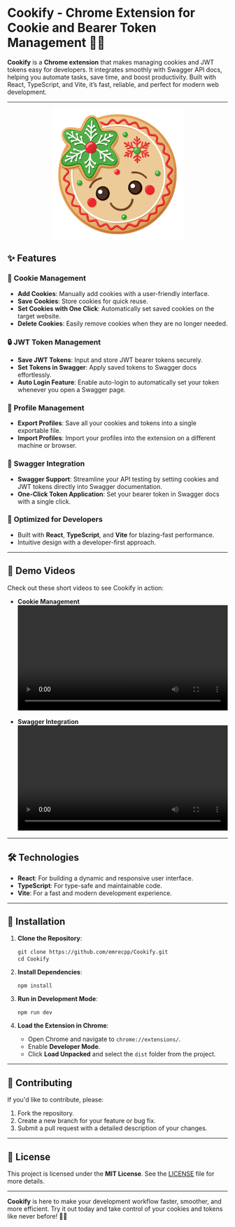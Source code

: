 

# Cookify - Chrome Extension for Cookie and Bearer Token Management 🍪🔑


**Cookify** is a **Chrome extension** that makes managing cookies and JWT tokens easy for developers. It integrates smoothly with Swagger API docs, helping you automate tasks, save time, and boost productivity. Built with React, TypeScript, and Vite, it’s fast, reliable, and perfect for modern web development.

---

<p align="center">
<img width="25%" align="center" src="public/icon/icon.svg" alt="Cookify Logo" style="min-width: 300px">
</p>

## ✨ Features

### 🔑 **Cookie Management**
- **Add Cookies**: Manually add cookies with a user-friendly interface.
- **Save Cookies**: Store cookies for quick reuse.
- **Set Cookies with One Click**: Automatically set saved cookies on the target website.
- **Delete Cookies**: Easily remove cookies when they are no longer needed.

### 🔒 **JWT Token Management**
- **Save JWT Tokens**: Input and store JWT bearer tokens securely.
- **Set Tokens in Swagger**: Apply saved tokens to Swagger docs effortlessly.
- **Auto Login Feature**: Enable auto-login to automatically set your token whenever you open a Swagger page.

### 🔄 **Profile Management**
- **Export Profiles**: Save all your cookies and tokens into a single exportable file.
- **Import Profiles**: Import your profiles into the extension on a different machine or browser.

### 📜 **Swagger Integration**
- **Swagger Support**: Streamline your API testing by setting cookies and JWT tokens directly into Swagger documentation.
- **One-Click Token Application**: Set your bearer token in Swagger docs with a single click.

### 🚀 **Optimized for Developers**
- Built with **React**, **TypeScript**, and **Vite** for blazing-fast performance.
- Intuitive design with a developer-first approach.

---

## 🎥 Demo Videos
Check out these short videos to see Cookify in action:

- **Cookie Management**
<video src="https://github.com/user-attachments/assets/4e92c2e6-8750-4e6f-93b9-b8c4aaeb2949" controls width="100%"></video>


- **Swagger Integration**
<video src="https://github.com/user-attachments/assets/f0cfefe2-568d-468b-b851-2c5f46d33a59" controls width="100%"></video>

---


## 🛠️ Technologies

- **React**: For building a dynamic and responsive user interface.
- **TypeScript**: For type-safe and maintainable code.
- **Vite**: For a fast and modern development experience.

---


## 🚀 Installation

1. **Clone the Repository**:
   ```
   git clone https://github.com/emrecpp/Cookify.git
   cd Cookify
   ```

2. **Install Dependencies**:
   ```
   npm install
   ```

3. **Run in Development Mode**:
   ```
   npm run dev
   ```

4. **Load the Extension in Chrome**:
   - Open Chrome and navigate to `chrome://extensions/`.
   - Enable **Developer Mode**.
   - Click **Load Unpacked** and select the `dist` folder from the project.

---


## 🤝 Contributing

If you'd like to contribute, please:
1. Fork the repository.
2. Create a new branch for your feature or bug fix.
3. Submit a pull request with a detailed description of your changes.

---

## 📜 License

This project is licensed under the **MIT License**. See the [LICENSE](LICENSE) file for more details.

---

**Cookify** is here to make your development workflow faster, smoother, and more efficient. Try it out today and take control of your cookies and tokens like never before! 🚀🍪
